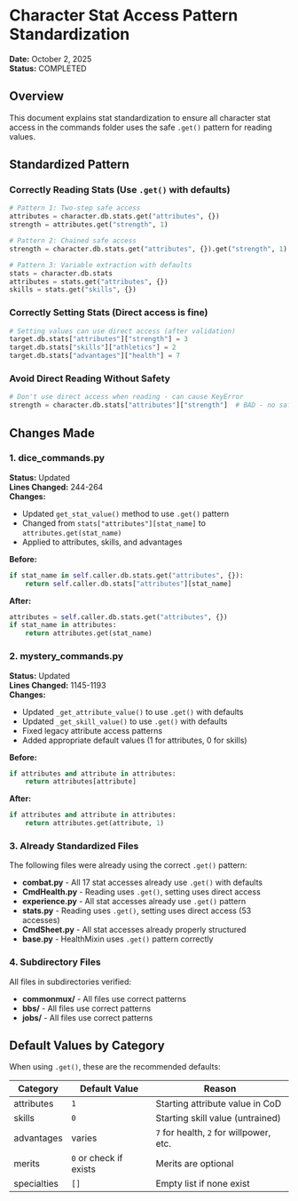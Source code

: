 # Character Stat Access Pattern Standardization

**Date:** October 2, 2025  
**Status:**  COMPLETED

## Overview

This document explains stat standardization to ensure all character stat access in the commands folder uses the safe `.get()` pattern for reading values.

## Standardized Pattern

### Correctly Reading Stats (Use `.get()` with defaults)
```python
# Pattern 1: Two-step safe access
attributes = character.db.stats.get("attributes", {})
strength = attributes.get("strength", 1)

# Pattern 2: Chained safe access
strength = character.db.stats.get("attributes", {}).get("strength", 1)

# Pattern 3: Variable extraction with defaults
stats = character.db.stats
attributes = stats.get("attributes", {})
skills = stats.get("skills", {})
```

### Correctly Setting Stats (Direct access is fine)
```python
# Setting values can use direct access (after validation)
target.db.stats["attributes"]["strength"] = 3
target.db.stats["skills"]["athletics"] = 2
target.db.stats["advantages"]["health"] = 7
```

### Avoid Direct Reading Without Safety
```python
# Don't use direct access when reading - can cause KeyError
strength = character.db.stats["attributes"]["strength"]  # BAD - no safety
```

## Changes Made

### 1. dice_commands.py
**Status:**  Updated  
**Lines Changed:** 244-264  
**Changes:**
- Updated `get_stat_value()` method to use `.get()` pattern
- Changed from `stats["attributes"][stat_name]` to `attributes.get(stat_name)`
- Applied to attributes, skills, and advantages

**Before:**
```python
if stat_name in self.caller.db.stats.get("attributes", {}):
    return self.caller.db.stats["attributes"][stat_name]
```

**After:**
```python
attributes = self.caller.db.stats.get("attributes", {})
if stat_name in attributes:
    return attributes.get(stat_name)
```

### 2. mystery_commands.py
**Status:**  Updated  
**Lines Changed:** 1145-1193  
**Changes:**
- Updated `_get_attribute_value()` to use `.get()` with defaults
- Updated `_get_skill_value()` to use `.get()` with defaults
- Fixed legacy attribute access patterns
- Added appropriate default values (1 for attributes, 0 for skills)

**Before:**
```python
if attributes and attribute in attributes:
    return attributes[attribute]
```

**After:**
```python
if attributes and attribute in attributes:
    return attributes.get(attribute, 1)
```

### 3. Already Standardized Files
The following files were already using the correct `.get()` pattern:
-  **combat.py** - All 17 stat accesses already use `.get()` with defaults
-  **CmdHealth.py** - Reading uses `.get()`, setting uses direct access
-  **experience.py** - All stat accesses already use `.get()` pattern
-  **stats.py** - Reading uses `.get()`, setting uses direct access (53 accesses)
-  **CmdSheet.py** - All stat accesses already properly structured
-  **base.py** - HealthMixin uses `.get()` pattern correctly

### 4. Subdirectory Files
All files in subdirectories verified:
-  **commonmux/** - All files use correct patterns
-  **bbs/** - All files use correct patterns
-  **jobs/** - All files use correct patterns

## Default Values by Category

When using `.get()`, these are the recommended defaults:

| Category | Default Value | Reason |
|----------|---------------|---------|
| attributes | `1` | Starting attribute value in CoD |
| skills | `0` | Starting skill value (untrained) |
| advantages | varies | `7` for health, `2` for willpower, etc. |
| merits | `0` or check if exists | Merits are optional |
| specialties | `[]` | Empty list if none exist |
